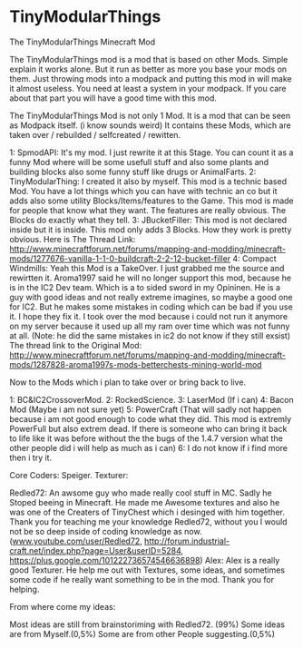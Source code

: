 TinyModularThings
=================

The TinyModularThings Minecraft Mod

The TinyModularThings mod is a mod that is based on other Mods.
Simple explain it works alone. But it run as better as more you base your mods on them. Just throwing mods into a modpack and putting this mod in will make it almost useless.
You need at least a system in your modpack. If you care about that part you will have a good time with this mod.

The TinyModularThings Mod is not only 1 Mod. It is a mod that can be seen as Modpack itself. (i know sounds weird)
It contains these Mods, which are taken over / rebuilded / selfcreated / rewitten.

1: SpmodAPI: It's my mod. I just rewrite it at this Stage. You can count it as a funny Mod where will be some usefull stuff and also some plants and building blocks also some funny stuff like drugs or AnimalFarts.
2: TinyModularThing: I created it also by myself. This mod is a technic based Mod. You have a lot things which you can have with technic an co but it adds also some utility Blocks/Items/features to the Game. This mod is made for people that know what they want. The features are really obvious. The Blocks do exactly what they tell.
3: JBucketFiller: This mod is not declared inside but it is inside. This mod only adds 3 Blocks. How they work is pretty obvious. Here is The Thread Link: http://www.minecraftforum.net/forums/mapping-and-modding/minecraft-mods/1277676-vanilla-1-1-0-buildcraft-2-2-12-bucket-filler
4: Compact Windmills: Yeah this Mod is a TakeOver. I just grabbed me the source and rewirtten it. Aroma1997 said he will no longer support this mod, because he is in the IC2 Dev team. Which is a to sided sword in my Opininen. He is a guy with good ideas and not really extreme imagines, so maybe a good one for IC2. But he makes some mistakes in coding which can be bad if you use it. 
I hope they fix it. I took over the mod because i could not run it anymore on my server because it used up all my ram over time which was not funny at all. (Note: he did the same mistakes in ic2 do not know if they still exsist) The thread link to the Original Mod: http://www.minecraftforum.net/forums/mapping-and-modding/minecraft-mods/1287828-aroma1997s-mods-betterchests-mining-world-mod

Now to the Mods which i plan to take over or bring back to live.

1: BC&IC2CrossoverMod. 
2: RockedScience.
3: LaserMod (If i can)
4: Bacon Mod (Maybe i am not sure yet)
5: PowerCraft (That will sadly not happen because i am not good enough to code what they did. This mod is extremly PowerFull but also extrem dead. If there is someone who can bring it back to life like it was before without the the bugs of the 1.4.7 version what the other people did i will help as much as i can)
6: I do not know if i find more then i try it.

Core Coders: Speiger.
Texturer:

Redled72: An awsome guy who made really cool stuff in MC. Sadly he Stoped beeing in Minecraft. He made me Awesome textures and also he was one of the Creaters of TinyChest which i desinged with him together. Thank you for teaching me your knowledge Redled72, without you I would not be so deep inside of coding knowledge as now. (www.youtube.com/user/Redled72, http://forum.industrial-craft.net/index.php?page=User&userID=5284, https://plus.google.com/101222736574546636898)
Alex: Alex is a really good Texturer. He help me out with Textures, some ideas, and sometimes some code if he really want something to be in the mod. Thank you for helping. 

From where come my ideas:

Most ideas are still from brainstoriming with Redled72. (99%)
Some ideas are from Myself.(0,5%)
Some are from other People suggesting.(0,5%)